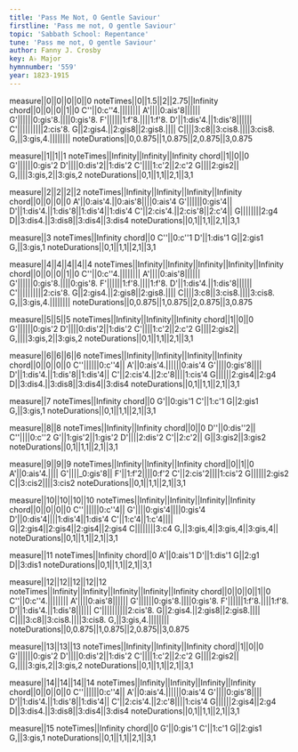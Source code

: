 ```yaml
---
title: 'Pass Me Not, O Gentle Saviour'
firstline: 'Pass me not, O gentle Saviour'
topic: 'Sabbath School: Repentance'
tune: 'Pass me not, O gentle Saviour'
author: Fanny J. Crosby
key: A♭ Major
hymnnumber: '559'
year: 1823-1915
---
```

measure||0||0||0||0||0
noteTimes||0||1.5||2||2.75||Infinity
chord||0||0||0||1||0
C''||0:c''4.||||||||
A'||||0:ais'8||||||
G'||||||0:gis'8.||||0:gis'8.
F'||||||1:f'8.||||1:f'8.
D'||1:dis'4.||1:dis'8||||||
C'||||||||||2:cis'8.
G||2:gis4.||2:gis8||2:gis8.||||
C||||3:c8||3:cis8.||||3:cis8.
G,||3:gis,4.||||||||
noteDurations||0,0.875||1,0.875||2,0.875||3,0.875

measure||1||1||1
noteTimes||Infinity||Infinity||Infinity
chord||1||0||0
G'||||||0:gis'2
D'||||0:dis'2||1:dis'2
C'||||1:c'2||2:c'2
G||||2:gis2||
G,||||3:gis,2||3:gis,2
noteDurations||0,1||1,1||2,1||3,1

measure||2||2||2||2
noteTimes||Infinity||Infinity||Infinity||Infinity
chord||0||0||0||0
A'||0:ais'4.||0:ais'8||||0:ais'4
G'||||||0:gis'4||
D'||1:dis'4.||1:dis'8||1:dis'4||1:dis'4
C'||2:cis'4.||2:cis'8||2:c'4||
G||||||||2:g4
D||3:dis4.||3:dis8||3:dis4||3:dis4
noteDurations||0,1||1,1||2,1||3,1

measure||3
noteTimes||Infinity
chord||0
C''||0:c''1
D'||1:dis'1
G||2:gis1
G,||3:gis,1
noteDurations||0,1||1,1||2,1||3,1

measure||4||4||4||4||4
noteTimes||Infinity||Infinity||Infinity||Infinity||Infinity
chord||0||0||0||1||0
C''||0:c''4.||||||||
A'||||0:ais'8||||||
G'||||||0:gis'8.||||0:gis'8.
F'||||||1:f'8.||||1:f'8.
D'||1:dis'4.||1:dis'8||||||
C'||||||||||2:cis'8.
G||2:gis4.||2:gis8||2:gis8.||||
C||||3:c8||3:cis8.||||3:cis8.
G,||3:gis,4.||||||||
noteDurations||0,0.875||1,0.875||2,0.875||3,0.875

measure||5||5||5
noteTimes||Infinity||Infinity||Infinity
chord||1||0||0
G'||||||0:gis'2
D'||||0:dis'2||1:dis'2
C'||||1:c'2||2:c'2
G||||2:gis2||
G,||||3:gis,2||3:gis,2
noteDurations||0,1||1,1||2,1||3,1

measure||6||6||6||6
noteTimes||Infinity||Infinity||Infinity||Infinity
chord||0||0||0||0
C''||||||0:c''4||
A'||0:ais'4.||||||0:ais'4
G'||||0:gis'8||||
D'||1:dis'4.||1:dis'8||1:dis'4||
C'||2:cis'4.||2:c'8||||1:cis'4
G||||||2:gis4||2:g4
D||3:dis4.||3:dis8||3:dis4||3:dis4
noteDurations||0,1||1,1||2,1||3,1

measure||7
noteTimes||Infinity
chord||0
G'||0:gis'1
C'||1:c'1
G||2:gis1
G,||3:gis,1
noteDurations||0,1||1,1||2,1||3,1

measure||8||8
noteTimes||Infinity||Infinity
chord||0||0
D''||0:dis''2||
C''||||0:c''2
G'||1:gis'2||1:gis'2
D'||||2:dis'2
C'||2:c'2||
G||3:gis2||3:gis2
noteDurations||0,1||1,1||2,1||3,1

measure||9||9||9
noteTimes||Infinity||Infinity||Infinity
chord||0||1||0
A'||0:ais'4.||||
G'||||_0:gis'8||
F'||1:f'2||||0:f'2
C'||2:cis'2||||1:cis'2
G||||||2:gis2
C||3:cis2||||3:cis2
noteDurations||0,1||1,1||2,1||3,1

measure||10||10||10||10
noteTimes||Infinity||Infinity||Infinity||Infinity
chord||0||0||0||0
C''||||||0:c''4||
G'||||0:gis'4||||0:gis'4
D'||0:dis'4||||1:dis'4||1:dis'4
C'||1:c'4||1:c'4||||
G||2:gis4||2:gis4||2:gis4||2:gis4
C||||||||3:c4
G,||3:gis,4||3:gis,4||3:gis,4||
noteDurations||0,1||1,1||2,1||3,1

measure||11
noteTimes||Infinity
chord||0
A'||0:ais'1
D'||1:dis'1
G||2:g1
D||3:dis1
noteDurations||0,1||1,1||2,1||3,1

measure||12||12||12||12||12
noteTimes||Infinity||Infinity||Infinity||Infinity||Infinity
chord||0||0||0||1||0
C''||0:c''4.||||||||
A'||||0:ais'8||||||
G'||||||0:gis'8.||||0:gis'8.
F'||||||1:f'8.||||1:f'8.
D'||1:dis'4.||1:dis'8||||||
C'||||||||||2:cis'8.
G||2:gis4.||2:gis8||2:gis8.||||
C||||3:c8||3:cis8.||||3:cis8.
G,||3:gis,4.||||||||
noteDurations||0,0.875||1,0.875||2,0.875||3,0.875

measure||13||13||13
noteTimes||Infinity||Infinity||Infinity
chord||1||0||0
G'||||||0:gis'2
D'||||0:dis'2||1:dis'2
C'||||1:c'2||2:c'2
G||||2:gis2||
G,||||3:gis,2||3:gis,2
noteDurations||0,1||1,1||2,1||3,1

measure||14||14||14||14
noteTimes||Infinity||Infinity||Infinity||Infinity
chord||0||0||0||0
C''||||||0:c''4||
A'||0:ais'4.||||||0:ais'4
G'||||0:gis'8||||
D'||1:dis'4.||1:dis'8||1:dis'4||
C'||2:cis'4.||2:c'8||||1:cis'4
G||||||2:gis4||2:g4
D||3:dis4.||3:dis8||3:dis4||3:dis4
noteDurations||0,1||1,1||2,1||3,1

measure||15
noteTimes||Infinity
chord||0
G'||0:gis'1
C'||1:c'1
G||2:gis1
G,||3:gis,1
noteDurations||0,1||1,1||2,1||3,1

